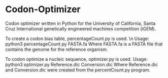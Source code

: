 # Codon-Optimizer
Codon optimizer written in Python for the University of California, Santa Cruz International genetically engineered machines competition (iGEM). 

To create a codon bias table, percentageCount.py is used.
\n                       Usage:
       python3 percentageCount.py FASTA.fa
Where FASTA.fa is a FASTA file that contains the genome for the reference organism.


To codon optimize a nucleic sequence, optimizer.py is used.
                       Usage:
    python3 optimizer.py Reference.dic Conversion.dic
Where Reference.dic and Conversion.dic were created from the percentCount.py program. 
